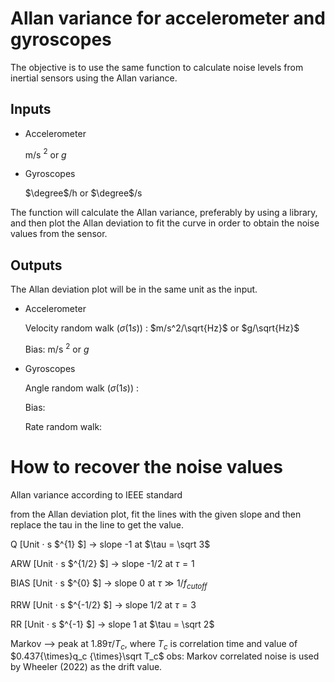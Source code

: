 # Allan variance for accelerometer and gyroscopes

The objective is to use the same function to calculate noise levels from inertial sensors using the Allan variance.

## Inputs


- Accelerometer
 
    m/s $^2$ or $g$

- Gyroscopes

    $\degree$/h or $\degree$/s
  
The function will calculate the Allan  variance, preferably by using a library, and then plot the Allan deviation to fit the curve in order to obtain the noise values from the sensor.

## Outputs
The Allan deviation plot will be in the same unit as the input.

- Accelerometer
  
  Velocity random walk $(\sigma(1s))$ : $m/s^2/\sqrt{Hz}$ or $g/\sqrt{Hz}$
  
  Bias: m/s $^2$ or $g$

  <!-- Acceleration random walk:  -->
  

- Gyroscopes

  Angle random walk $(\sigma(1s))$ :

  Bias:

  Rate random walk:
  

# How to recover the noise values

Allan variance according to IEEE standard

from the Allan deviation plot, fit the lines with the given
slope and then replace the tau in the line to get the value.

Q [Unit $\cdot$ s $^{1} $]		→ slope -1 	at $\tau = \sqrt 3$

ARW	[Unit $\cdot$ s $^{1/2} $]	→ slope -1/2 	at $\tau = 1$

BIAS [Unit $\cdot$ s $^{0} $]	→ slope 0    	at $\tau \gg 1/f_{cutoff}$

RRW	[Unit $\cdot$ s $^{-1/2} $]	→ slope 1/2 	at $\tau = 3$

RR [Unit $\cdot$ s $^{-1} $]		→ slope 1 	at $\tau = \sqrt 2$

Markov  --> peak at $1.89 \tau / T_c$, where $T_c$ is correlation time and value of $0.437{\times}q_c {\times}\sqrt T_c$
obs: Markov correlated noise is used by Wheeler (2022) as the drift value.